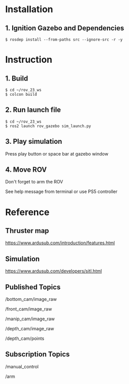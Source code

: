 # Installation

## 1. Ignition Gazebo and Dependencies

```
$ rosdep install --from-paths src --ignore-src -r -y
```

# Instruction

## 1. Build

```
$ cd ~/rov_23_ws
$ colcon build
```

## 2. Run launch file

```
$ cd ~/rov_23_ws
$ ros2 launch rov_gazebo sim_launch.py
```

## 3. Play simulation

Press play button or space bar at gazebo window

## 4. Move ROV

Don't forget to arm the ROV

See help message from terminal or use PS5 controller

# Reference

## Thruster map

https://www.ardusub.com/introduction/features.html

## Simulation

https://www.ardusub.com/developers/sitl.html
## Published Topics
/bottom_cam/image_raw

/front_cam/image_raw

/manip_cam/image_raw

/depth_cam/image_raw

/depth_cam/points
## Subscription Topics
/manual_control

/arm
